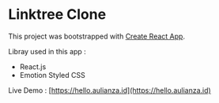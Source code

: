 # Linktree Clone

This project was bootstrapped with [Create React App](https://github.com/facebook/create-react-app).

Libray used in this app :
- React.js
- Emotion Styled CSS

Live Demo : [https://hello.aulianza.id](https://hello.aulianza.id)
